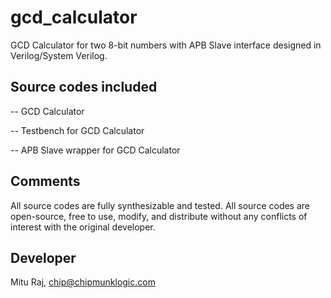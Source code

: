 # gcd_calculator
GCD Calculator for two 8-bit numbers with APB Slave interface designed in Verilog/System Verilog.

## Source codes included
-- GCD Calculator

-- Testbench for GCD Calculator

-- APB Slave wrapper for GCD Calculator

## Comments
All source codes are fully synthesizable and tested. All source codes are open-source, free to use, modify, and distribute without any conflicts of interest with the original developer.

## Developer
Mitu Raj, chip@chipmunklogic.com
